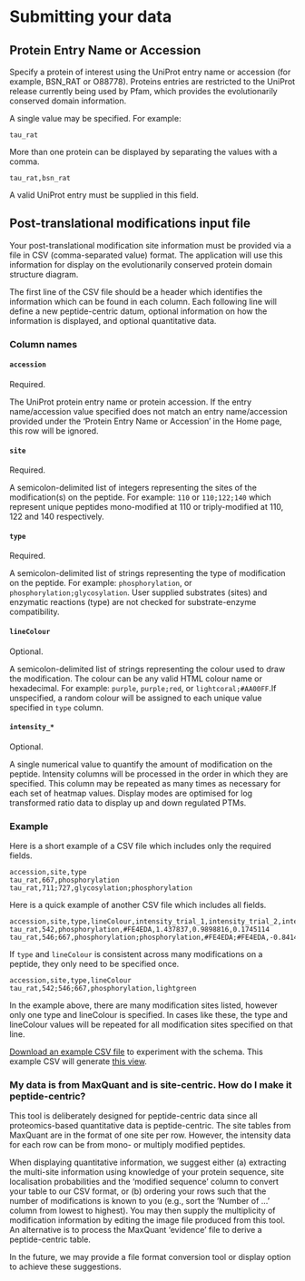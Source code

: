 # Submitting your data

## Protein Entry Name or Accession

Specify a protein of interest using the UniProt entry name or accession (for example, BSN_RAT or O88778). Proteins entries are restricted to the UniProt release currently being used by Pfam, which provides the evolutionarily conserved domain information.

A single value may be specified. For example:

```csv
tau_rat
```

More than one protein can be displayed by separating the values with a comma.

```csv
tau_rat,bsn_rat
```

A valid UniProt entry must be supplied in this field.

## Post-translational modifications input file

Your post-translational modification site information must be provided via a file in CSV (comma-separated value) format. The application will use this information for display on the evolutionarily conserved protein domain structure diagram.

The first line of the CSV file should be a header which identifies the information which can be found in each column. Each following line will define a new peptide-centric datum, optional information on how the information is displayed, and optional quantitative data.

### Column names

#### `accession`

Required.

The UniProt protein entry name or protein accession. If the entry name/accession value specified does not match an entry name/accession provided under the ‘Protein Entry Name or Accession’ in the Home page, this row will be ignored.

#### `site`

Required.

A semicolon-delimited list of integers representing the sites of the modification(s) on the peptide. For example: `110` or `110;122;140` which represent unique peptides mono-modified at 110 or triply-modified at 110, 122 and 140 respectively.

#### `type`

Required.

A semicolon-delimited list of strings representing the type of modification on the peptide. For example: `phosphorylation`, or `phosphorylation;glycosylation`. User supplied substrates (sites) and enzymatic reactions (type) are not checked for substrate-enzyme compatibility.

#### `lineColour`

Optional.

A semicolon-delimited list of strings representing the colour used to draw the modification. The colour can be any valid HTML colour name or hexadecimal. For example: `purple`, `purple;red`, or `lightcoral;#AA00FF`.If unspecified, a random colour will be assigned to each unique value specified in `type` column.

#### `intensity_*`

Optional.

A single numerical value to quantify the amount of modification on the peptide. Intensity columns will be processed in the order in which they are specified. This column may be repeated as many times as necessary for each set of heatmap values. Display modes are optimised for log transformed ratio data to display up and down regulated PTMs.

### Example

Here is a short example of a CSV file which includes only the required fields.

```csv
accession,site,type
tau_rat,667,phosphorylation
tau_rat,711;727,glycosylation;phosphorylation
```

Here is a quick example of another CSV file which includes all fields.

```csv
accession,site,type,lineColour,intensity_trial_1,intensity_trial_2,intensity_trial_3
tau_rat,542,phosphorylation,#FE4EDA,1.437837,0.9898816,0.1745114
tau_rat,546;667,phosphorylation;phosphorylation,#FE4EDA;#FE4EDA,-0.8414064,-0.4202376,0.2043132
```

If `type` and `lineColour` is consistent across many modifications on a peptide, they only need to be specified once.

```csv
accession,site,type,lineColour
tau_rat,542;546;667,phosphorylation,lightgreen
```

In the example above, there are many modification sites listed, however only one type and lineColour is specified. In cases like these, the type and lineColour values will be repeated for all modification sites specified on that line.

[Download an example CSV file](https://raw.githubusercontent.com/ChildrensMedicalResearchInstitute/ptm-visquant/redesign/examples/tau_rat_example.csv) to experiment with the schema.
This example CSV will generate [this view](#example).

### My data is from MaxQuant and is site-centric. How do I make it peptide-centric?

This tool is deliberately designed for peptide-centric data since all proteomics-based quantitative data is peptide-centric. The site tables from MaxQuant are in the format of one site per row. However, the intensity data for each row can be from mono- or multiply modified peptides.

When displaying quantitative information, we suggest either (a) extracting the multi-site information using knowledge of your protein sequence, site localisation probabilities and the ‘modified sequence’ column to convert your table to our CSV format, or (b) ordering your rows such that the number of modifications is known to you (e.g., sort the ‘Number of …’ column from lowest to highest). You may then supply the multiplicity of modification information by editing the image file produced from this tool. An alternative is to process the MaxQuant ‘evidence’ file to derive a peptide-centric table.

In the future, we may provide a file format conversion tool or display option to achieve these suggestions.
